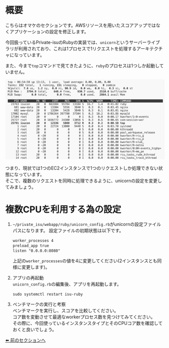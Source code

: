 # 概要
こちらはオマケのセクションです。AWSリソースを用いたスコアアップではなくアプリケーションの設定を修正します。  

今回扱っているPrivate-isuのRubyの実装では、`unicorn`というサーバーライブラリが利用されており、これは1プロセスで1リクエストを処理するアーキテクチャになっています。

また、今まで`top`コマンドで見てきたように、`ruby`のプロセスは1つしか起動していません。

![](/images/2025-05-27-06-55-03.png)

つまり、現状では1つのEC2インスタンスで1つのリクエストしか処理できない状態になっています。  
そこで、複数のリクエストを同時に処理できるように、unicornの設定を変更してみましょう。

# 複数CPUを利用する為の設定
1. `~/private_isu/webapp/ruby/unicorn_config.rb`がunicornの設定ファイルパスになります。
    設定ファイルの初期状態は以下です。
    ```
    worker_processes 4
    preload_app true
    listen "0.0.0.0:8080"
    ```
    上記の`worker_processes`の値を4に変更してください(2インスタンスとも同様に変更します)。

2. アプリの再起動  
    `unicorn_config.rb`の編集後、アプリを再起動します。
    ```
    sudo systemctl restart isu-ruby
    ```
3. ベンチマークの実行と考察  
    ベンチマークを実行し、スコアを比較してください。   
    コア数を変動させて最適なworkerプロセス数を見つけてみてください。  
    その際に、今回使っているインスタンスタイプとそのCPUコア数を確認しておくと良いでしょう。

[⬅️ 前のセクションへ](../08-multi-ec2-instances/README.md)
